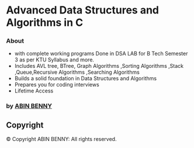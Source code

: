 # Advanced Data Structures and Algorithms in C

### About 
 * with complete working programs Done in DSA LAB for B Tech Semester 3 as per KTU Syllabus and more.
 * Includes AVL tree, BTree, Graph Algorithms ,Sorting Algorithms ,Stack  ,Queue,Recursive Algorithms ,Searching Algorithms  
 * Builds a solid foundation in Data Structures and Algorithms
 * Prepares you for coding interviews 
 * Lifetime Access

###  by [ABIN BENNY](https://github.com/Abin-089)

## Copyright
© Copyright ABIN BENNY: All rights reserved.
